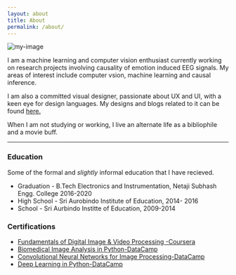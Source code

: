 ```yaml
---
layout: about
title: About
permalink: /about/
---
```


![my-image]({{site.url}}/assets/site_images/cartoon-me.png)

I am a machine learning and computer vision enthusiast currently working on research projects involving causality of emotion induced EEG signals. My areas of interest include computer vsion, machine learning and causal inference.

I am also a committed visual designer, passionate about UX and UI, with a keen eye for design languages. My designs and blogs related to it can be found [here.](https://www.ritwikraha.com/)

When I am not studying or working, I live an alternate life as a bibliophile and a movie buff.

---- 

### Education 

Some of the formal and *slightly* informal education that I have recieved.

* Graduation - B.Tech Electronics and Instrumentation, Netaji Subhash Engg. College 2016-2020
* High School - Sri Aurobindo Institute of Education, 2014- 2016
* School - Sri Aurbindo Institte of Education, 2009-2014

### Certifications

* [Fundamentals of Digital Image & Video Processing -Coursera](https://www.coursera.org/account/accomplishments/certificate/RMZ7EWPBUZLP)
* [Biomedical Image Analysis in Python-DataCamp](https://www.datacamp.com/statement-of-accomplishment/course/1dbf84d389af93cfe2f6d3c2f0f41ceae204df5b)
* [Convolutional Neural Networks for Image Processing-DataCamp](https://www.datacamp.com/statement-of-accomplishment/course/628ed8b9e92333de2eb3d48b4e617b56a58873b9)
* [Deep Learning in Python-DataCamp](https://www.datacamp.com/statement-of-accomplishment/course/e2590e279461909919f7f19a7ae144dfd5eaa580)

